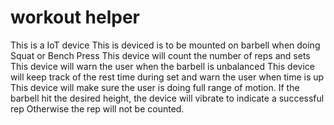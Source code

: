 # workout helper
 
This is a IoT device
This is deviced is to be mounted on barbell when doing 
Squat or Bench Press
This device will count the number of reps and sets 
This device will warn the user when the barbell is unbalanced
This device will keep track of the rest time during set and warn the user when time is up
This device will make sure the user is doing full range of motion.
If the barbell hit the desired height, the device will vibrate to indicate a successful rep
Otherwise the rep will not be counted.
